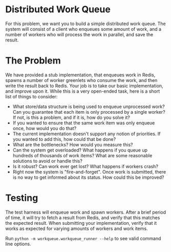# Distributed Work Queue
For this problem, we want you to build a simple distributed work queue. The system will consist of a client who enqueues some amount of work, and a number of workers who will process the work in parallel, and save the result.

# The Problem
We have provided a stub implementation, that enqueues work in Redis, spawns a number of worker greenlets who consume the work, and then write the result back to Redis. Your job is to take our basic implementation, and improve upon it. While this is a very open-ended task, here is a short list of things to consider:

* What store/data structure is being used to enqueue unprocessed work? Can you guarantee that each item is only processed by a single worker? If not, is this a problem, and if it is, how do you solve it?
* If you wanted to ensure that the same work item was only enqueue once, how would you do that?
* The current implementation doesn't support any notion of priorities. If you wanted to add this, how could that be done?
* What are the bottlenecks? How would you measure this?
* Can the system get overloaded? What happens if you queue up hundreds of thousands of work items? What are some reasonable solutions to avoid or handle this?
* Is it robust? Can work ever get lost? What happens if workers crash?
* Right now the system is "fire-and-forget". Once work is submitted, there is no way to get informed about its status. How could this be improved?


# Testing
The test harness will enqueue work and spawn workers. After a brief period of time, it will try to fetch a result from Redis, and verify that this matches the expected result. When submitting your implementation, verify that it works as expected for varying amounts of workers and work items.

Run `python -m workqueue.workqueue_runner --help` to see valid command line options.
